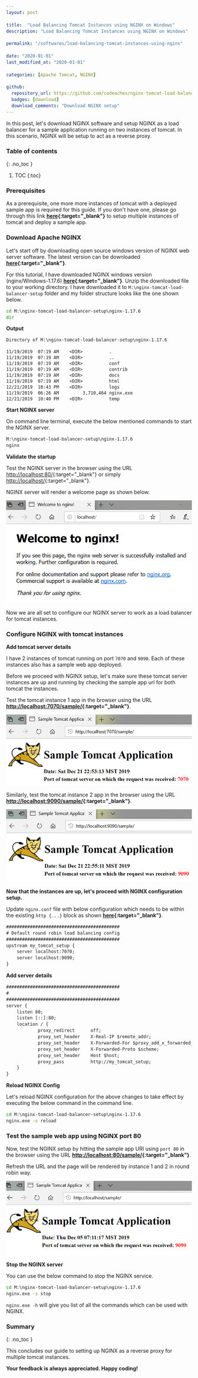 ```yaml
---
layout: post

title:  "Load Balancing Tomcat Instances using NGINX on Windows"
description: "Load Balancing Tomcat Instances using NGINX on Windows"

permalink: "/softwares/load-balancing-tomcat-instances-using-nginx"

date: "2020-01-01"
last_modified_at: "2020-01-01"

categories: [Apache Tomcat, NGINX]

github:
  repository_url: https://github.com/codeaches/nginx-tomcat-load-balancer-setup
  badges: [download]
  download_comments: "Download NGINX setup"
---
```


In this post, let's download NGINX software and setup NGINX as a load balancer for a sample application running on two instances of tomcat. In this scenario, NGINX will be setup to act as a reverse proxy.<!-- excerpt end -->

### **Table of contents**
{: .no_toc }

1. TOC
{:toc}

### **Prerequisites**

As a prerequisite, one more more instances of tomcat with a deployed sample app is required for this guide. If you don't have one, please go through this link **[here](/softwares/setup-multiple-tomcat-instances){:target="_blank"}** to setup multiple instances of tomcat and deploy a sample app. 

### **Download Apache NGINX**

Let's start off by downloading open source windows version of NGINX web server software. The latest version can be downloaded **[here](http://nginx.org/en/download.html){:target="_blank"}**.

For this tutorial, I have downloaded NGINX windows version (nginx/Windows-1.17.6) **[here](http://nginx.org/download/nginx-1.17.6.zip){:target="_blank"}**. Unzip the downloaded file to your working directory. I have downloaded it to `M:\nginx-tomcat-load-balancer-setup` folder and my folder structure looks like the one shown below.

```cmd
cd M:\nginx-tomcat-load-balancer-setup\nginx-1.17.6
dir
```

**Output**

```
Directory of M:\nginx-tomcat-load-balancer-setup\nginx-1.17.6

11/19/2019  07:19 AM    <DIR>          .
11/19/2019  07:19 AM    <DIR>          ..
11/19/2019  07:19 AM    <DIR>          conf
11/19/2019  07:19 AM    <DIR>          contrib
11/19/2019  07:19 AM    <DIR>          docs
11/19/2019  07:19 AM    <DIR>          html
12/21/2019  10:43 PM    <DIR>          logs
11/19/2019  06:26 AM         3,710,464 nginx.exe
12/21/2019  10:40 PM    <DIR>          temp
```

**Start NGINX server**

On command line terminal, execute the below mentioned commands to start the NGINX server.

```cmd
M:\nginx-tomcat-load-balancer-setup\nginx-1.17.6
nginx
```

**Validate the startup**

Test the NGINX server in the browser using the URL [http://localhost:80/](http://localhost:80/){:target="_blank"} or simply [http://localhost/](http://localhost/){:target="_blank"}.

NGINX server will render a welcome page as shown below.

![Data Flow](/assets/images/posts/nginx/nginx_80.png)

Now we are all set to configure our NGINX server to work as a load balancer for tomcat instances.

### **Configure NGINX with tomcat instances**

**Add tomcat server details**

I have 2 instances of tomcat running on port `7070` and `9090`. Each of these instances also has a sample web app deployed.   

Before we proceed with NGINX setup, let's make sure these tomcat server instances are up and running by checking the sample app url for both tomcat the instances.

Test the tomcat instance 1 app in the browser using the URL **[http://localhost:7070/sample/](http://localhost:7070/sample/){:target="_blank"}**.

![Data Flow](/assets/images/posts/nginx/nginx_sample_app_7070.png)

Similarly, test the tomcat instance 2 app in the browser using the URL **[http://localhost:9090/sample/](http://localhost:9090/sample/){:target="_blank"}**.

![Data Flow](/assets/images/posts/nginx/nginx_sample_app_9090.png)

**Now that the instances are up, let's proceed with NGINX configuration setup.**

Update `nginx.conf` file with below configuration which needs to be within the existing `http {...}` block as shown **[here](https://github.com/codeaches/nginx-tomcat-load-balancer-setup/blob/master/nginx-1.17.6/conf/nginx.conf){:target="_blank"}**.

```xml
###########################################
# Default round robin load balancing config
###########################################
upstream my_tomcat_setup {
    server localhost:7070;
    server localhost:9090;
}
```

**Add server details**

```xml
###########################################
#
###########################################
server {
    listen 80;
    listen [::]:80;
    location / {
            proxy_redirect      off;
            proxy_set_header    X-Real-IP $remote_addr;
            proxy_set_header    X-Forwarded-For $proxy_add_x_forwarded_for;
            proxy_set_header    X-Forwarded-Proto $scheme;
            proxy_set_header    Host $host;
            proxy_pass          http://my_tomcat_setup;
    }
}
```

**Reload NGINX Config**

Let's reload NGINX configuration for the above changes to take effect by executing the below command in the command line.

```cmd
cd M:\nginx-tomcat-load-balancer-setup\nginx-1.17.6
nginx.exe -s reload
```

### **Test the sample web app using NGINX port 80**

Now, test the NGINX setup by hitting the sample app URI using `port 80` in the browser using the URL **[http://localhost:80/sample/](http://localhost:80/sample/){:target="_blank"}**.

Refresh the URL and the page will be rendered by instance 1 and 2 in round robin way.

![Data Flow](/assets/images/posts/nginx/nginx_sample_app_80.png)

**Stop the NGINX server**

You can use the below command to stop the NGINX service.

```cmd
cd M:\nginx-tomcat-load-balancer-setup\nginx-1.17.6
nginx.exe -s stop
```

`nginx.exe -h` will give you list of all the commands which can be used with NGINX.

### **Summary**
{: .no_toc }

This concludes our guide to setting up NGINX as a reverse proxy for multiple tomcat instances.

**Your feedback is always appreciated. Happy coding!**